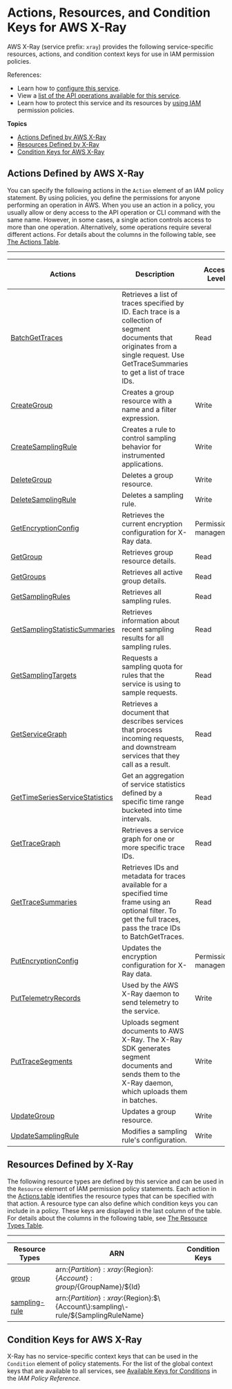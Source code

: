 # Actions, Resources, and Condition Keys for AWS X\-Ray<a name="list_awsx-ray"></a>

AWS X\-Ray \(service prefix: `xray`\) provides the following service\-specific resources, actions, and condition context keys for use in IAM permission policies\.

References:
+ Learn how to [configure this service](https://docs.aws.amazon.com/xray/latest/devguide/)\.
+ View a [list of the API operations available for this service](https://docs.aws.amazon.com/xray/latest/api/)\.
+ Learn how to protect this service and its resources by [using IAM](https://docs.aws.amazon.com/xray/latest/devguide/xray-permissions.html) permission policies\.

**Topics**
+ [Actions Defined by AWS X\-Ray](#awsx-ray-actions-as-permissions)
+ [Resources Defined by X\-Ray](#awsx-ray-resources-for-iam-policies)
+ [Condition Keys for AWS X\-Ray](#awsx-ray-policy-keys)

## Actions Defined by AWS X\-Ray<a name="awsx-ray-actions-as-permissions"></a>

You can specify the following actions in the `Action` element of an IAM policy statement\. By using policies, you define the permissions for anyone performing an operation in AWS\. When you use an action in a policy, you usually allow or deny access to the API operation or CLI command with the same name\. However, in some cases, a single action controls access to more than one operation\. Alternatively, some operations require several different actions\. For details about the columns in the following table, see [The Actions Table](reference_policies_actions-resources-contextkeys.md#actions_table)\.


****  

| Actions | Description | Access Level | Resource Types \(\*required\) | Condition Keys | Dependent Actions | 
| --- | --- | --- | --- | --- | --- | 
|   [ BatchGetTraces ](https://docs.aws.amazon.com/xray/latest/api/API_BatchGetTraces.html)  | Retrieves a list of traces specified by ID\. Each trace is a collection of segment documents that originates from a single request\. Use GetTraceSummaries to get a list of trace IDs\. | Read |  |  |  | 
|   [ CreateGroup ](https://docs.aws.amazon.com/xray/latest/api/API_CreateGroup.html)  | Creates a group resource with a name and a filter expression\. | Write |   [ group\* ](#awsx-ray-group)   |  |  | 
|   [ CreateSamplingRule ](https://docs.aws.amazon.com/xray/latest/api/API_CreateSamplingRule.html)  | Creates a rule to control sampling behavior for instrumented applications\. | Write |   [ sampling\-rule\* ](#awsx-ray-sampling-rule)   |  |  | 
|   [ DeleteGroup ](https://docs.aws.amazon.com/xray/latest/api/API_DeleteGroup.html)  | Deletes a group resource\. | Write |   [ group\* ](#awsx-ray-group)   |  |  | 
|   [ DeleteSamplingRule ](https://docs.aws.amazon.com/xray/latest/api/API_DeleteSamplingRule.html)  | Deletes a sampling rule\. | Write |   [ sampling\-rule\* ](#awsx-ray-sampling-rule)   |  |  | 
|   [ GetEncryptionConfig ](https://docs.aws.amazon.com/xray/latest/api/API_GetEncryptionConfig.html)  | Retrieves the current encryption configuration for X\-Ray data\. | Permissions management |  |  |  | 
|   [ GetGroup ](https://docs.aws.amazon.com/xray/latest/api/API_GetGroup.html)  | Retrieves group resource details\. | Read |   [ group\* ](#awsx-ray-group)   |  |  | 
|   [ GetGroups ](https://docs.aws.amazon.com/xray/latest/api/API_GetGroups.html)  | Retrieves all active group details\. | Read |  |  |  | 
|   [ GetSamplingRules ](https://docs.aws.amazon.com/xray/latest/api/API_GetSamplingRules.html)  | Retrieves all sampling rules\. | Read |  |  |  | 
|   [ GetSamplingStatisticSummaries ](https://docs.aws.amazon.com/xray/latest/api/API_GetSamplingStatisticSummaries.html)  | Retrieves information about recent sampling results for all sampling rules\. | Read |  |  |  | 
|   [ GetSamplingTargets ](https://docs.aws.amazon.com/xray/latest/api/API_GetSamplingTargets.html)  | Requests a sampling quota for rules that the service is using to sample requests\. | Read |  |  |  | 
|   [ GetServiceGraph ](https://docs.aws.amazon.com/xray/latest/api/API_GetServiceGraph.html)  | Retrieves a document that describes services that process incoming requests, and downstream services that they call as a result\. | Read |  |  |  | 
|   [ GetTimeSeriesServiceStatistics ](https://docs.aws.amazon.com/xray/latest/api/API_GetTimeSeriesServiceStatistics.html)  | Get an aggregation of service statistics defined by a specific time range bucketed into time intervals\. | Read |  |  |  | 
|   [ GetTraceGraph ](https://docs.aws.amazon.com/xray/latest/api/API_GetTraceGraph.html)  | Retrieves a service graph for one or more specific trace IDs\. | Read |  |  |  | 
|   [ GetTraceSummaries ](https://docs.aws.amazon.com/xray/latest/api/API_GetTraceSummaries.html)  | Retrieves IDs and metadata for traces available for a specified time frame using an optional filter\. To get the full traces, pass the trace IDs to BatchGetTraces\. | Read |  |  |  | 
|   [ PutEncryptionConfig ](https://docs.aws.amazon.com/xray/latest/api/API_PutEncryptionConfig.html)  | Updates the encryption configuration for X\-Ray data\. | Permissions management |  |  |  | 
|   [ PutTelemetryRecords ](https://docs.aws.amazon.com/xray/latest/api/API_PutTelemetryRecords.html)  | Used by the AWS X\-Ray daemon to send telemetry to the service\. | Write |  |  |  | 
|   [ PutTraceSegments ](https://docs.aws.amazon.com/xray/latest/api/API_PutTraceSegments.html)  | Uploads segment documents to AWS X\-Ray\. The X\-Ray SDK generates segment documents and sends them to the X\-Ray daemon, which uploads them in batches\. | Write |  |  |  | 
|   [ UpdateGroup ](https://docs.aws.amazon.com/xray/latest/api/API_UpdateGroup.html)  | Updates a group resource\. | Write |   [ group\* ](#awsx-ray-group)   |  |  | 
|   [ UpdateSamplingRule ](https://docs.aws.amazon.com/xray/latest/api/API_UpdateSamplingRule.html)  | Modifies a sampling rule's configuration\. | Write |   [ sampling\-rule\* ](#awsx-ray-sampling-rule)   |  |  | 

## Resources Defined by X\-Ray<a name="awsx-ray-resources-for-iam-policies"></a>

The following resource types are defined by this service and can be used in the `Resource` element of IAM permission policy statements\. Each action in the [Actions table](#awsx-ray-actions-as-permissions) identifies the resource types that can be specified with that action\. A resource type can also define which condition keys you can include in a policy\. These keys are displayed in the last column of the table\. For details about the columns in the following table, see [The Resource Types Table](reference_policies_actions-resources-contextkeys.md#resources_table)\.


****  

| Resource Types | ARN | Condition Keys | 
| --- | --- | --- | 
|   [ group ](https://docs.aws.amazon.com/xray/latest/devguide/xray-concepts.html#xray-concepts-groups)  |  arn:$\{Partition\}:xray:$\{Region\}:$\{Account\}:group/$\{GroupName\}/$\{Id\}  |  | 
|   [ sampling\-rule ](https://docs.aws.amazon.com/xray/latest/devguide/xray-concepts.html#xray-concepts-sampling)  |  arn:$\{Partition\}:xray:$\{Region\}:$\{Account\}:sampling\-rule/$\{SamplingRuleName\}  |  | 

## Condition Keys for AWS X\-Ray<a name="awsx-ray-policy-keys"></a>

X\-Ray has no service\-specific context keys that can be used in the `Condition` element of policy statements\. For the list of the global context keys that are available to all services, see [Available Keys for Conditions](reference_policies_condition-keys.html#AvailableKeys) in the *IAM Policy Reference*\.